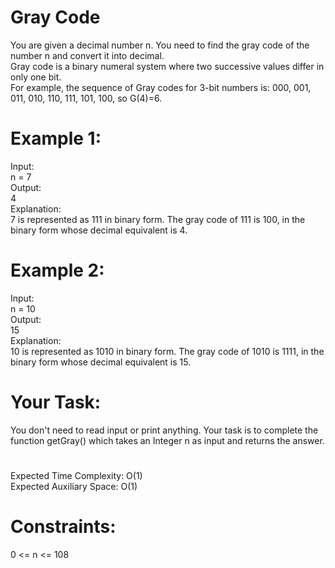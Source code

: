 # Gray Code
You are given a decimal number n. You need to find the gray code of the number n and convert it into decimal.  
Gray code is a binary numeral system where two successive values differ in only one bit.  
For example, the sequence of Gray codes for 3-bit numbers is: 000, 001, 011, 010, 110, 111, 101, 100, so G(4)=6.  

# Example 1:

Input:  
n  = 7  
Output:  
4  
Explanation:  
7 is represented as 111 in binary form.
The gray code of 111 is 100, in the binary
form whose decimal equivalent is 4.  

# Example 2:

Input:  
n  = 10  
Output:  
15  
Explanation:  
10 is represented as 1010 in binary form.
The gray code of 1010 is 1111, in the binary
form whose decimal equivalent is 15.
 

# Your Task:
You don't need to read input or print anything. Your task is to complete the function getGray() which takes an Integer n as input and returns the answer.

 
#
Expected Time Complexity: O(1)  
Expected Auxiliary Space: O(1)

 
# Constraints:
0 <= n <= 108